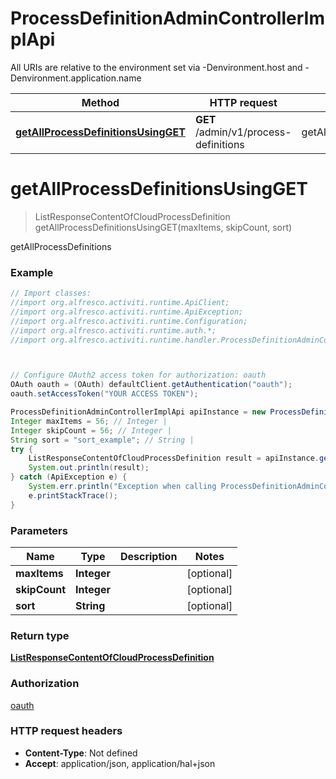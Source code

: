 # ProcessDefinitionAdminControllerImplApi

All URIs are relative to the environment set via -Denvironment.host and -Denvironment.application.name

Method | HTTP request | Description
------------- | ------------- | -------------
[**getAllProcessDefinitionsUsingGET**](ProcessDefinitionAdminControllerImplApi.md#getAllProcessDefinitionsUsingGET) | **GET** /admin/v1/process-definitions | getAllProcessDefinitions

<a name="getAllProcessDefinitionsUsingGET"></a>
# **getAllProcessDefinitionsUsingGET**
> ListResponseContentOfCloudProcessDefinition getAllProcessDefinitionsUsingGET(maxItems, skipCount, sort)

getAllProcessDefinitions

### Example
```java
// Import classes:
//import org.alfresco.activiti.runtime.ApiClient;
//import org.alfresco.activiti.runtime.ApiException;
//import org.alfresco.activiti.runtime.Configuration;
//import org.alfresco.activiti.runtime.auth.*;
//import org.alfresco.activiti.runtime.handler.ProcessDefinitionAdminControllerImplApi;



// Configure OAuth2 access token for authorization: oauth
OAuth oauth = (OAuth) defaultClient.getAuthentication("oauth");
oauth.setAccessToken("YOUR ACCESS TOKEN");

ProcessDefinitionAdminControllerImplApi apiInstance = new ProcessDefinitionAdminControllerImplApi();
Integer maxItems = 56; // Integer | 
Integer skipCount = 56; // Integer | 
String sort = "sort_example"; // String | 
try {
    ListResponseContentOfCloudProcessDefinition result = apiInstance.getAllProcessDefinitionsUsingGET(maxItems, skipCount, sort);
    System.out.println(result);
} catch (ApiException e) {
    System.err.println("Exception when calling ProcessDefinitionAdminControllerImplApi#getAllProcessDefinitionsUsingGET");
    e.printStackTrace();
}
```

### Parameters

Name | Type | Description  | Notes
------------- | ------------- | ------------- | -------------
 **maxItems** | **Integer**|  | [optional]
 **skipCount** | **Integer**|  | [optional]
 **sort** | **String**|  | [optional]

### Return type

[**ListResponseContentOfCloudProcessDefinition**](ListResponseContentOfCloudProcessDefinition.md)

### Authorization

[oauth](../README.md#oauth)

### HTTP request headers

 - **Content-Type**: Not defined
 - **Accept**: application/json, application/hal+json

